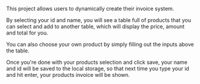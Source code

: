 This project allows users to dynamically create their invoice system.

By selecting your id and name, you will see a table full of products that you can select and add to another table, which will display the price, amount and total for you. 

You can also choose your own product by simply filling out the inputs above the table.

Once you're done with your products selection and click save, your name and id will be saved to the local storage, so that next time you type your id and hit enter, your products invoice will be shown. 
